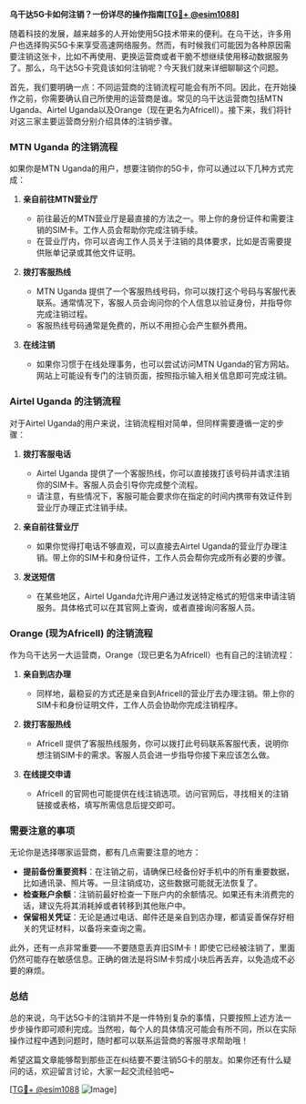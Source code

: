 **乌干达5G卡如何注销？一份详尽的操作指南[[TG💪+ @esim1088](https://t.me/s/esim1088)]**

随着科技的发展，越来越多的人开始使用5G技术带来的便利。在乌干达，许多用户也选择购买5G卡来享受高速网络服务。然而，有时候我们可能因为各种原因需要注销这张卡，比如不再使用、更换运营商或者干脆不想继续使用移动数据服务了。那么，乌干达5G卡究竟该如何注销呢？今天我们就来详细聊聊这个问题。

首先，我们要明确一点：不同运营商的注销流程可能会有所不同。因此，在开始操作之前，你需要确认自己所使用的运营商是谁。常见的乌干达运营商包括MTN Uganda、Airtel Uganda以及Orange（现在更名为Africell）。接下来，我们将针对这三家主要运营商分别介绍具体的注销步骤。

### MTN Uganda 的注销流程

如果你是MTN Uganda的用户，想要注销你的5G卡，你可以通过以下几种方式完成：

1. **亲自前往MTN营业厅**
   - 前往最近的MTN营业厅是最直接的方法之一。带上你的身份证件和需要注销的SIM卡。工作人员会帮助你完成注销手续。
   - 在营业厅内，你可以咨询工作人员关于注销的具体要求，比如是否需要提供账单记录或其他文件证明。

2. **拨打客服热线**
   - MTN Uganda 提供了一个客服热线号码，你可以拨打这个号码与客服代表联系。通常情况下，客服人员会询问你的个人信息以验证身份，并指导你完成注销过程。
   - 客服热线号码通常是免费的，所以不用担心会产生额外费用。

3. **在线注销**
   - 如果你习惯于在线处理事务，也可以尝试访问MTN Uganda的官方网站。网站上可能设有专门的注销页面，按照指示输入相关信息即可完成注销。

### Airtel Uganda 的注销流程

对于Airtel Uganda的用户来说，注销流程相对简单，但同样需要遵循一定的步骤：

1. **拨打客服电话**
   - Airtel Uganda 提供了一个客服热线，你可以直接拨打该号码并请求注销你的SIM卡。客服人员会引导你完成整个流程。
   - 请注意，有些情况下，客服可能会要求你在指定的时间内携带有效证件到营业厅办理正式注销手续。

2. **亲自前往营业厅**
   - 如果你觉得打电话不够直观，可以直接去Airtel Uganda的营业厅办理注销。带上你的SIM卡和身份证件，工作人员会帮你完成所有必要的步骤。

3. **发送短信**
   - 在某些地区，Airtel Uganda允许用户通过发送特定格式的短信来申请注销服务。具体格式可以在其官网上查询，或者直接询问客服人员。

### Orange (现为Africell) 的注销流程

作为乌干达另一大运营商，Orange（现已更名为Africell）也有自己的注销流程：

1. **亲自到店办理**
   - 同样地，最稳妥的方式还是亲自到Africell的营业厅去办理注销。带上你的SIM卡和身份证明文件，工作人员会协助你完成注销程序。

2. **拨打客服热线**
   - Africell 提供了客服热线服务，你可以拨打此号码联系客服代表，说明你想注销SIM卡的需求。客服人员会进一步指导你接下来应该怎么做。

3. **在线提交申请**
   - Africell 的官网也可能提供在线注销选项。访问官网后，寻找相关的注销链接或表格，填写所需信息后提交即可。

### 需要注意的事项

无论你是选择哪家运营商，都有几点需要注意的地方：

- **提前备份重要资料**：在注销之前，请确保已经备份好手机中的所有重要数据，比如通讯录、照片等。一旦注销成功，这些数据可能就无法恢复了。
- **检查账户余额**：注销前最好检查一下账户内的余额情况。如果还有未消费完的话，建议先将其消耗掉或者转移到其他账户中。
- **保留相关凭证**：无论是通过电话、邮件还是亲自到店办理，都请妥善保存好相关的凭证材料，以备将来查询之需。

此外，还有一点非常重要——不要随意丢弃旧SIM卡！即使它已经被注销了，里面仍然可能存在敏感信息。正确的做法是将SIM卡剪成小块后再丢弃，以免造成不必要的麻烦。

### 总结

总的来说，乌干达5G卡的注销并不是一件特别复杂的事情，只要按照上述方法一步步操作即可顺利完成。当然啦，每个人的具体情况可能会有所不同，所以在实际操作过程中遇到问题时，随时都可以联系运营商的客服寻求帮助哦！

希望这篇文章能够帮到那些正在纠结要不要注销5G卡的朋友。如果你还有什么疑问的话，欢迎留言讨论，大家一起交流经验吧~ 

[[TG💪+ @esim1088](https://t.me/s/esim1088) ![Image](https://i.postimg.cc/4NQfJmqS/Snipaste-2025-05-13-00-14-12.png)]